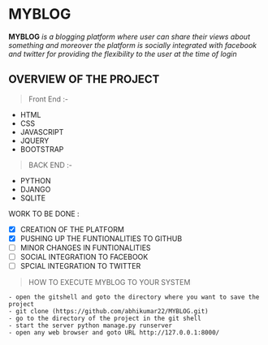 # MYBLOG
**MYBLOG** *is a blogging platform where user can share their views about something and moreover the platform is socially integrated with* *facebook and twitter for providing the flexibility to the user at the time of login*

## OVERVIEW OF THE PROJECT

> Front End :-
- HTML
- CSS
- JAVASCRIPT
- JQUERY
- BOOTSTRAP

> BACK END :-
- PYTHON
- DJANGO
- SQLITE

WORK TO BE DONE :
- [x] CREATION OF THE PLATFORM
- [x] PUSHING UP THE FUNTIONALITIES TO GITHUB
- [ ] MINOR CHANGES IN FUNTIONALITIES
- [ ] SOCIAL INTEGRATION TO FACEBOOK
- [ ] SPCIAL INTEGRATION TO TWITTER

> HOW TO EXECUTE MYBLOG TO YOUR SYSTEM
```
- open the gitshell and goto the directory where you want to save the project
- git clone (https://github.com/abhikumar22/MYBLOG.git)
- go to the directory of the project in the git shell
- start the server python manage.py runserver
- open any web browser and goto URL http://127.0.0.1:8000/
```



